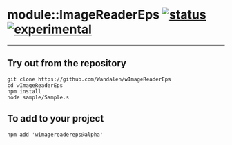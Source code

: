 
# module::ImageReaderEps  [![status](https://github.com/Wandalen/wImageReaderEps/workflows/publish/badge.svg)](https://github.com/Wandalen/wImageReaderEps/actions?query=workflow%3Apublish) [![experimental](https://img.shields.io/badge/stability-experimental-orange.svg)](https://github.com/emersion/stability-badges#experimental)

___

## Try out from the repository
```
git clone https://github.com/Wandalen/wImageReaderEps
cd wImageReaderEps
npm install
node sample/Sample.s
```

## To add to your project
```
npm add 'wimagereadereps@alpha'
```




